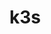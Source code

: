 <!-- generated by markdown-notes-tree -->

# k3s

<!-- optional markdown-notes-tree directory description starts here -->

<!-- optional markdown-notes-tree directory description ends here -->
